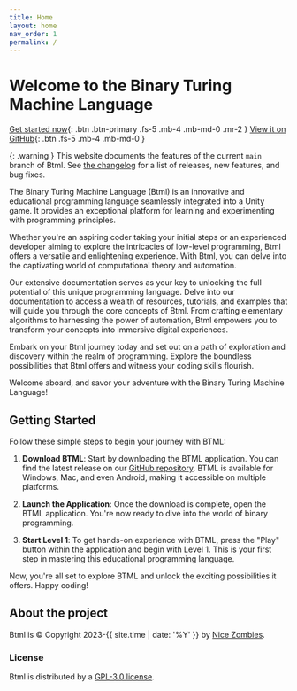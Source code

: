 ```yaml
---
title: Home
layout: home
nav_order: 1
permalink: /
---
```


# Welcome to the Binary Turing Machine Language

[Get started now](#getting-started){: .btn .btn-primary .fs-5 .mb-4 .mb-md-0 .mr-2 }
[View it on GitHub](https://github.com/nineteendo/btml){: .btn .fs-5 .mb-4 .mb-md-0 }

{: .warning }
This website documents the features of the current `main` branch of Btml. See [the changelog](changelog) for a list of releases, new features, and bug fixes.

The Binary Turing Machine Language (Btml) is an innovative and educational programming language seamlessly integrated into a Unity game. It provides an exceptional platform for learning and experimenting with programming principles.

Whether you're an aspiring coder taking your initial steps or an experienced developer aiming to explore the intricacies of low-level programming, Btml offers a versatile and enlightening experience. With Btml, you can delve into the captivating world of computational theory and automation.

Our extensive documentation serves as your key to unlocking the full potential of this unique programming language. Delve into our documentation to access a wealth of resources, tutorials, and examples that will guide you through the core concepts of Btml. From crafting elementary algorithms to harnessing the power of automation, Btml empowers you to transform your concepts into immersive digital experiences.

Embark on your Btml journey today and set out on a path of exploration and discovery within the realm of programming. Explore the boundless possibilities that Btml offers and witness your coding skills flourish.

Welcome aboard, and savor your adventure with the Binary Turing Machine Language!

## Getting Started

Follow these simple steps to begin your journey with BTML:

1. **Download BTML**: Start by downloading the BTML application. You can find the latest release on our [GitHub repository](https://github.com/nineteendo/btml/releases/latest). BTML is available for Windows, Mac, and even Android, making it accessible on multiple platforms.

2. **Launch the Application**: Once the download is complete, open the BTML application. You're now ready to dive into the world of binary programming.

3. **Start Level 1**: To get hands-on experience with BTML, press the "Play" button within the application and begin with Level 1. This is your first step in mastering this educational programming language.

Now, you're all set to explore BTML and unlock the exciting possibilities it offers. Happy coding!


## About the project

Btml is &copy; Copyright 2023-{{ site.time | date: '%Y' }} by [Nice Zombies](https://nineteendo.github.io).

### License

Btml is distributed by a [GPL-3.0 license](https://github.com/nineteendo/btml/blob/main/LICENSE).